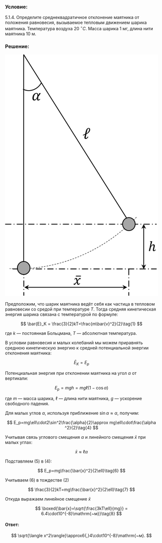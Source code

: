 ###  Условие:

$5.1.4.$ Определите среднеквадратичное отклонение маятника от положения равновесия, вызываемое тепловым движением шарика маятника. Температура воздуха $20 ~^{\circ}C$. Масса шарика $1 \mathrm{~мг}$, длина нити маятника $10 \mathrm{~м}$.

###  Решение:

![Среднеквадратичное отклонение $\bar{x}$ маятника из-за теплового движения|911x1433, 30%](../../img/5.1.4/Picture1.svg)

Предположим, что шарик маятника ведёт себя как частица в тепловом равновесии со средой при температуре $T$. Тогда средняя кинетическая энергия шарика связана с температурой по формуле:

$$
\bar{E}_K = \frac{3}{2}kT=\frac{m\bar{v}^2}{2}\tag{1}
$$

где $k$ — постоянная Больцмана, $T$ — абсолютная температура.

В условии равновесия и малых колебаний мы можем приравнять среднюю кинетическую энергию к средней потенциальной энергии отклонения маятника:

$$
\bar{E}_K = E_p\tag{2}
$$

Потенциальная энергия при отклонении маятника на угол $\alpha$ от вертикали:

$$
E_p = mgh = mg\ell(1-\cos\alpha)\tag{3}
$$

где $m$ — масса шарика, $\ell$ — длина нити маятника, $g$ — ускорение свободного падения.

Для малых углов $\alpha$, используя приближение $\sin\alpha \approx \alpha$, получим:

$$
E_p=mg\ell\cdot2\sin^2\frac{\alpha}{2}\approx mg\ell\cdot\frac{\alpha ^2}{2}\tag{4}
$$

Учитывая связь углового смещения $\alpha$ и линейного смещения $\bar{x}$ при малых углах:

$$
\bar{x} \approx \ell \alpha\tag{5}
$$

Подставляем $(5)$ в $(4)$:

$$
E_p=mg\frac{\bar{x}^2}{2\ell}\tag{6}
$$

Учитываем $(6)$ в тождестве $(2)$

$$
\frac{3}{2}kT=mg\frac{\bar{x}^2}{2\ell}\tag{7}
$$

Откуда выражаем линейное смещение $\bar{x}$

$$
\boxed{\bar{x}=\sqrt{\frac{3kT\ell}{mg}} = 6.4\cdot10^{-8}\mathrm{~м}}\tag{8}
$$
#### Ответ:

$$
\sqrt{\langle x^2\rangle}\approx6{,}4\cdot10^{-8}\mathrm{~м}.
$$